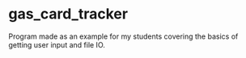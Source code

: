 # gas_card_tracker
Program made as an example for my students covering the basics of getting user input and file IO. 
